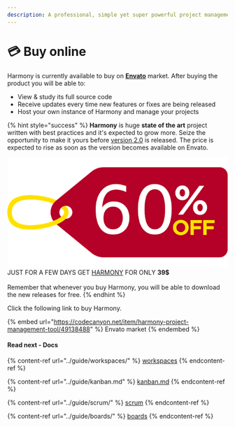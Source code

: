 ```yaml
---
description: A professional, simple yet super powerful project management tool.
---
```


# 💳 Buy online

Harmony is currently available to buy on [**Envato**](https://codecanyon.net/item/harmony-project-management-tool/49138488) market. After buying the product you will be able to:

* View & study its full source code
* Receive updates every time new features or fixes are being released
* Host your own instance of Harmony and manage your projects

{% hint style="success" %}
**Harmony** is huge **state of the art** project written with best practices and it's expected to grow more. Seize the opportunity to make it yours before [version 2.0](changelog.md#version-2.0) is released. The price is expected to rise as soon as the version becomes available on Envato.

![](../.gitbook/assets/discount-60.png)\
JUST FOR A FEW DAYS GET [HARMONY](https://codecanyon.net/item/harmony-project-management-tool/49138488) FOR ONLY **39$**\
\
Remember that whenever you buy Harmony, you will be able to download the new releases for free.
{% endhint %}

Click the following link to buy Harmony.

{% embed url="https://codecanyon.net/item/harmony-project-management-tool/49138488" %}
Envato market
{% endembed %}

#### Read next - Docs

{% content-ref url="../guide/workspaces/" %}
[workspaces](../guide/workspaces/)
{% endcontent-ref %}

{% content-ref url="../guide/kanban.md" %}
[kanban.md](../guide/kanban.md)
{% endcontent-ref %}

{% content-ref url="../guide/scrum/" %}
[scrum](../guide/scrum/)
{% endcontent-ref %}

{% content-ref url="../guide/boards/" %}
[boards](../guide/boards/)
{% endcontent-ref %}
